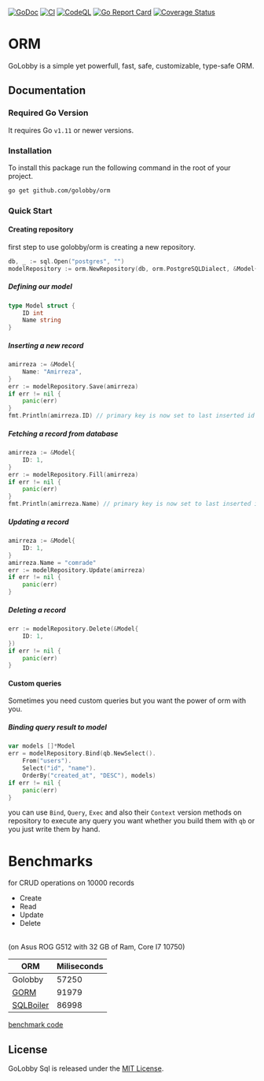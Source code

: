 [![GoDoc](https://godoc.org/github.com/golobby/orm?status.svg)](https://godoc.org/github.com/golobby/orm)
[![CI](https://github.com/golobby/orm/actions/workflows/ci.yml/badge.svg)](https://github.com/golobby/orm/actions/workflows/ci.yml)
[![CodeQL](https://github.com/golobby/orm/workflows/CodeQL/badge.svg)](https://github.com/golobby/orm/actions?query=workflow%3ACodeQL)
[![Go Report Card](https://goreportcard.com/badge/github.com/golobby/orm)](https://goreportcard.com/report/github.com/golobby/orm)
[![Coverage Status](https://coveralls.io/repos/github/golobby/orm/badge.svg)](https://coveralls.io/github/golobby/orm?branch=master)

# ORM

GoLobby is a simple yet powerfull, fast, safe, customizable, type-safe ORM.

## Documentation

### Required Go Version

It requires Go `v1.11` or newer versions.

### Installation

To install this package run the following command in the root of your project.

```bash
go get github.com/golobby/orm
```

### Quick Start
#### Creating repository
first step to use golobby/orm is creating
a new repository.
```go
db, _ := sql.Open("postgres", "")
modelRepository := orm.NewRepository(db, orm.PostgreSQLDialect, &Model{})
```
##### Defining our model
```go
type Model struct {
	ID int
	Name string
}
```
##### Inserting a new record
```go
amirreza := &Model{
    Name: "Amirreza",
}
err := modelRepository.Save(amirreza)
if err != nil {
    panic(err)
}
fmt.Println(amirreza.ID) // primary key is now set to last inserted id
```
##### Fetching a record from database
```go
amirreza := &Model{
    ID: 1,
}
err := modelRepository.Fill(amirreza)
if err != nil {
    panic(err)
}
fmt.Println(amirreza.Name) // primary key is now set to last inserted id
```
##### Updating a record
```go
amirreza := &Model{
    ID: 1,
}
amirreza.Name = "comrade"
err := modelRepository.Update(amirreza)
if err != nil {
    panic(err)
}
```
##### Deleting a record
```go
err := modelRepository.Delete(&Model{
    ID: 1,
})
if err != nil {
    panic(err)
}
```
#### Custom queries
Sometimes you need custom queries but you want the power of orm with you.
##### Binding query result to model
```go
var models []*Model
err = modelRepository.Bind(qb.NewSelect().
    From("users").
    Select("id", "name").
    OrderBy("created_at", "DESC"), models)
if err != nil {
    panic(err)
}
```
you can use `Bind`, `Query`, `Exec` and also their `Context` version methods on repository to execute any query you
want whether you build them with `qb` or you just write them by hand.
# Benchmarks
for CRUD operations on 10000 records
- Create
- Read
- Update
- Delete
<br>
(on Asus ROG G512 with 32 GB of Ram, Core I7 10750)<br>

| ORM                                                    | Miliseconds |
|--------------------------------------------------------|-------------|
| Golobby                                                | 57250       |
| [GORM](https://gorm.io/)                               | 91979       |
| [SQLBoiler](https://github.com/volatiletech/sqlboiler) | 86998       |

[benchmark code](https://github.com/golobby/orm/blob/master/examples/benchmarks/main.go)

## License

GoLobby Sql is released under the [MIT License](http://opensource.org/licenses/mit-license.php).
